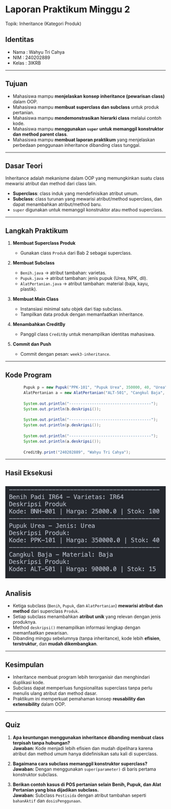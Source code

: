 # Laporan Praktikum Minggu 2
Topik: Inheritance (Kategori Produk)

## Identitas
- Nama  : Wahyu Tri Cahya
- NIM   : 240202889
- Kelas : 3IKRB

---

## Tujuan
- Mahasiswa mampu **menjelaskan konsep inheritance (pewarisan class)** dalam OOP.  
- Mahasiswa mampu **membuat superclass dan subclass** untuk produk pertanian.  
- Mahasiswa mampu **mendemonstrasikan hierarki class** melalui contoh kode.  
- Mahasiswa mampu **menggunakan `super` untuk memanggil konstruktor dan method parent class**.  
- Mahasiswa mampu **membuat laporan praktikum** yang menjelaskan perbedaan penggunaan inheritance dibanding class tunggal.  

---

## Dasar Teori
Inheritance adalah mekanisme dalam OOP yang memungkinkan suatu class mewarisi atribut dan method dari class lain.  
- **Superclass**: class induk yang mendefinisikan atribut umum.  
- **Subclass**: class turunan yang mewarisi atribut/method superclass, dan dapat menambahkan atribut/method baru.  
- `super` digunakan untuk memanggil konstruktor atau method superclass.  

---

## Langkah Praktikum
1. **Membuat Superclass Produk**  
   - Gunakan class `Produk` dari Bab 2 sebagai superclass.  

2. **Membuat Subclass**  
   - `Benih.java` → atribut tambahan: varietas.  
   - `Pupuk.java` → atribut tambahan: jenis pupuk (Urea, NPK, dll).  
   - `AlatPertanian.java` → atribut tambahan: material (baja, kayu, plastik).  

3. **Membuat Main Class**  
   - Instansiasi minimal satu objek dari tiap subclass.  
   - Tampilkan data produk dengan memanfaatkan inheritance.  

4. **Menambahkan CreditBy**  
   - Panggil class `CreditBy` untuk menampilkan identitas mahasiswa.  

5. **Commit dan Push**  
   - Commit dengan pesan: `week3-inheritance`.  

---

## Kode Program
```java
        Pupuk p = new Pupuk("PPK-101", "Pupuk Urea", 350000, 40, "Urea");
        AlatPertanian a = new AlatPertanian("ALT-501", "Cangkul Baja", 90000, 15, "Baja");

        System.out.println("------------------------------------");
        System.out.println(b.deskripsi());

        System.out.println("------------------------------------");
        System.out.println(p.deskripsi());
        
        System.out.println("------------------------------------");
        System.out.println(a.deskripsi());

        CreditBy.print("240202889", "Wahyu Tri Cahya");
```
---

## Hasil Eksekusi
![Screenshot hasil](screenshots/week3-inheritance.png)
---

## Analisis
- Ketiga subclass (`Benih`, `Pupuk`, dan `AlatPertanian`) **mewarisi atribut dan method** dari superclass `Produk`.  
- Setiap subclass menambahkan **atribut unik** yang relevan dengan jenis produknya.  
- Method `deskripsi()` menampilkan informasi lengkap dengan memanfaatkan pewarisan.  
- Dibanding minggu sebelumnya (tanpa inheritance), kode lebih **efisien**, **terstruktur**, dan **mudah dikembangkan**. 
---

## Kesimpulan
- Inheritance membuat program lebih terorganisir dan menghindari duplikasi kode.  
- Subclass dapat memperluas fungsionalitas superclass tanpa perlu menulis ulang atribut dan method dasar.  
- Praktikum ini memperkuat pemahaman konsep **reusability dan extensibility** dalam OOP.  
---

## Quiz
1. **Apa keuntungan menggunakan inheritance dibanding membuat class terpisah tanpa hubungan?**  
   **Jawaban:** Kode menjadi lebih efisien dan mudah dipelihara karena atribut dan method umum hanya didefinisikan satu kali di superclass.  

2. **Bagaimana cara subclass memanggil konstruktor superclass?**  
   **Jawaban:** Dengan menggunakan `super(parameter)` di baris pertama konstruktor subclass.  

3. **Berikan contoh kasus di POS pertanian selain Benih, Pupuk, dan Alat Pertanian yang bisa dijadikan subclass.**  
   **Jawaban:** Subclass `Pestisida` dengan atribut tambahan seperti `bahanAktif` dan `dosisPenggunaan`.  
